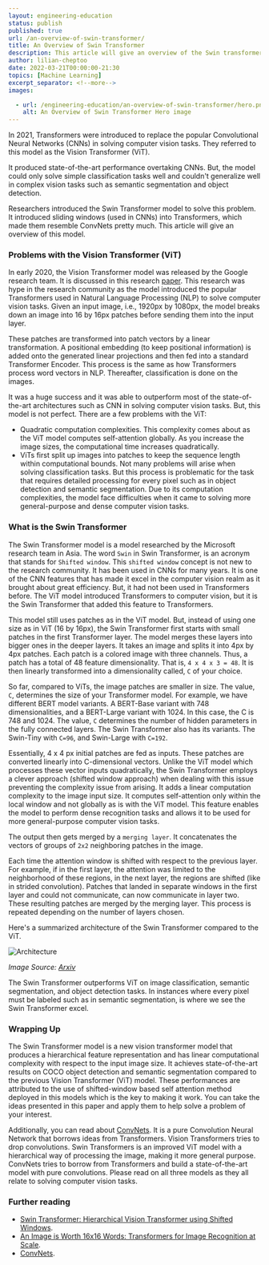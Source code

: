 ```yaml
---
layout: engineering-education
status: publish
published: true
url: /an-overview-of-swin-transformer/
title: An Overview of Swin Transformer
description: This article will give an overview of the Swin transformer model.
author: lilian-cheptoo
date: 2022-03-21T00:00:00-21:30
topics: [Machine Learning]
excerpt_separator: <!--more-->
images:

  - url: /engineering-education/an-overview-of-swin-transformer/hero.png
    alt: An Overview of Swin Transformer Hero image
---
```

In 2021, Transformers were introduced to replace the popular Convolutional Neural Networks (CNNs) in solving computer vision tasks. They referred to this model as the Vision Transformer (ViT). 
<!--more-->
It produced state-of-the-art performance overtaking CNNs. But, the model could only solve simple classification tasks well and couldn't generalize well in complex vision tasks such as semantic segmentation and object detection. 

Researchers introduced the Swin Transformer model to solve this problem. It introduced sliding windows (used in CNNs) into Transformers, which made them resemble ConvNets pretty much. This article will give an overview of this model.

### Problems with the Vision Transformer (ViT)
In early 2020, the Vision Transformer model was released by the Google research team. It is discussed in this research [paper](https://arxiv.org/abs/2010.11929). This research was hype in the research community as the model introduced the popular Transformers used in Natural Language Processing (NLP) to solve computer vision tasks. Given an input image, i.e., 1920px by 1080px, the model breaks down an image into 16 by 16px patches before sending them into the input layer. 

These patches are transformed into patch vectors by a linear transformation. A positional embedding (to keep positional information) is added onto the generated linear projections and then fed into a standard Transformer Encoder. This process is the same as how Transformers process word vectors in NLP. Thereafter, classification is done on the images.

It was a huge success and it was able to outperform most of the state-of-the-art architectures such as CNN in solving computer vision tasks. But, this model is not perfect. There are a few problems with the ViT:

- Quadratic computation complexities. This complexity comes about as the ViT model computes self-attention globally. As you increase the image sizes, the computational time increases quadratically. 
- ViTs first split up images into patches to keep the sequence length within computational bounds. Not many problems will arise when solving classification tasks. But this process is problematic for the task that requires detailed processing for every pixel such as in object detection and semantic segmentation. Due to its computation complexities, the model face difficulties when it came to solving more general-purpose and dense computer vision tasks. 

### What is the Swin Transformer
The Swin Transformer model is a model researched by the Microsoft research team in Asia. The word `Swin` in Swin Transformer, is an acronym that stands for `Shifted window`. This `shifted window` concept is not new to the research community. It has been used in CNNs for many years. It is one of the CNN features that has made it excel in the computer vision realm as it brought about great efficiency. But, it had not been used in Transformers before. The ViT model introduced Transformers to computer vision, but it is the Swin Transformer that added this feature to Transformers.

This model still uses patches as in the ViT model. But, instead of using one size as in ViT (16 by 16px), the Swin Transformer first starts with small patches in the first Transformer layer. The model merges these layers into bigger ones in the deeper layers. It takes an image and splits it into 4px by 4px patches. Each patch is a colored image with three channels. Thus, a patch has a total of 48 feature dimensionality. That is, `4 x 4 x 3 = 48`. It is then linearly transformed into a dimensionality called, `C` of your choice. 

So far, compared to ViTs, the image patches are smaller in size. The value, `C`, determines the size of your Transformer model. For example, we have different BERT model variants. A BERT-Base variant with 748 dimensionalities, and a BERT-Large variant with 1024. In this case, the C is 748 and 1024. The value, `C` determines the number of hidden parameters in the fully connected layers. The Swin Transformer also has its variants. The Swin-Tiny with `C=96`, and Swin-Large with `C=192`.    

Essentially, 4 x 4 px initial patches are fed as inputs. These patches are converted linearly into C-dimensional vectors. Unlike the ViT model which processes these vector inputs quadratically, the Swin Transformer employs a clever approach (shifted window approach) when dealing with this issue preventing the complexity issue from arising. It adds a linear computation complexity to the image input size. It computes self-attention only within the local window and not globally as is with the ViT model. This feature enables the model to perform dense recognition tasks and allows it to be used for more general-purpose computer vision tasks. 

The output then gets merged by a `merging layer`. It concatenates the vectors of groups of `2x2` neighboring patches in the image.

Each time the attention window is shifted with respect to the previous layer. For example, if in the first layer, the attention was limited to the neighborhood of these regions, in the next layer, the regions are shifted (like in strided convolution). Patches that landed in separate windows in the first layer and could not communicate, can now communicate in layer two. These resulting patches are merged by the merging layer. This process is repeated depending on the number of layers chosen.  

Here's a summarized architecture of the Swin Transformer compared to the ViT.

![Architecture](/engineering-education/an-overview-of-swin-transformer/swin-transformer.png)

*Image Source: [Arxiv](https://arxiv.org/pdf/2103.14030.pdf)*

The Swin Transformer outperforms ViT on image classification, semantic segmentation, and object detection tasks. In instances where every pixel must be labeled such as in semantic segmentation, is where we see the Swin Transformer excel. 

### Wrapping Up
The Swin Transformer model is a new vision transformer model that produces a hierarchical feature representation and has linear computational complexity with respect to the input image size. It achieves state-of-the-art results on COCO object detection and semantic segmentation compared to the previous Vision Transformer (ViT) model. These performances are attributed to the use of shifted-window based self attention method deployed in this models which is the key to making it work. You can take the ideas presented in this paper and apply them to help solve a problem of your interest.

Additionally, you can read about [ConvNets](/engineering-education/an-overview-of-convnext/). It is a pure Convolution Neural Network that borrows ideas from Transformers. Vision Transformers tries to drop convolutions. Swin Transformers is an improved ViT model with a hierarchical way of processing the image, making it more general purpose. ConvNets tries to borrow from Transformers and build a state-of-the-art model with pure convolutions. Please read on all three models as they all relate to solving computer vision tasks.

### Further reading
- [Swin Transformer: Hierarchical Vision Transformer using Shifted Windows](https://arxiv.org/abs/2103.14030).
- [An Image is Worth 16x16 Words: Transformers for Image Recognition at Scale](https://arxiv.org/abs/2010.11929).
- [ConvNets](/engineering-education/an-overview-of-convnext/).

